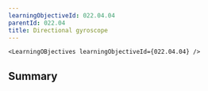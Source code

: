 ```yaml
---
learningObjectiveId: 022.04.04
parentId: 022.04
title: Directional gyroscope
---
```


```tsx eval
<LearningOBjectives learningObjectiveId={022.04.04} />
```

## Summary

